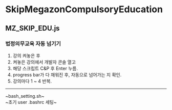 # SkipMegazonCompulsoryEducation

## MZ_SKIP_EDU.js  
### 법정의무교육 자동 넘기기
1. 강의 켜놓은 후
2. 켜놓은 강의에서 개발자 콘솔 열고
3. 해당 스크립트 C&P 후 Enter 누름.
4. progress bar가 다 채워진 후, 자동으로 넘어가는 지 확인.
5. 강의마다 1 ~ 4 반복.

---

~bash_setting.sh~  
~초기 user .bashrc 세팅~
